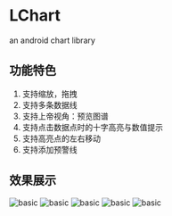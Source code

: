 # LChart
an android chart library

## 功能特色
1. 支持缩放，拖拽
2. 支持多条数据线
3. 支持上帝视角：预览图谱
4. 支持点击数据点时的十字高亮与数值提示
5. 支持高亮点的左右移动
6. 支持添加预警线

## 效果展示
![basic](https://github.com/linheimx/LChart/blob/master/art/l_basic.png)
![basic](https://github.com/linheimx/LChart/blob/master/art/l_multi.png)
![basic](https://github.com/linheimx/LChart/blob/master/art/l_god.png)
![basic](https://github.com/linheimx/LChart/blob/master/art/l_warn.png)
![basic](https://github.com/linheimx/LChart/blob/master/art/l_func.png)
